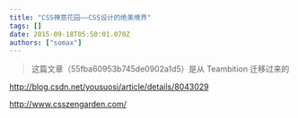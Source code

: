 ```yaml
---
title: "CSS禅意花园——CSS设计的绝美境界"
tags: []
date: 2015-09-18T05:50:01.070Z
authors: ["somax"]
---
```


> 这篇文章（55fba60953b745de0902a1d5）是从 Teambition 迁移过来的

<p><a href="http://blog.csdn.net/yousuosi/article/details/8043029">http://blog.csdn.net/yousuosi/article/details/8043029</a><br></p><p><a href="http://www.csszengarden.com/">http://www.csszengarden.com/</a><br></p>
